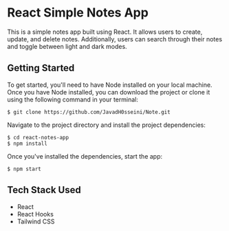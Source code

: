 # React Simple Notes App

This is a simple notes app built using React. It allows users to create, update, and delete notes. Additionally, users can search through their notes and toggle between light and dark modes.

## Getting Started

To get started, you'll need to have Node installed on your local machine. Once you have Node installed, you can download the project or clone it using the following command in your terminal:

```
$ git clone https://github.com/JavadH0sseini/Note.git
```

Navigate to the project directory and install the project dependencies:

```
$ cd react-notes-app
$ npm install
```

Once you've installed the dependencies, start the app:

```
$ npm start
```

## Tech Stack Used

- React
- React Hooks
- Tailwind CSS
